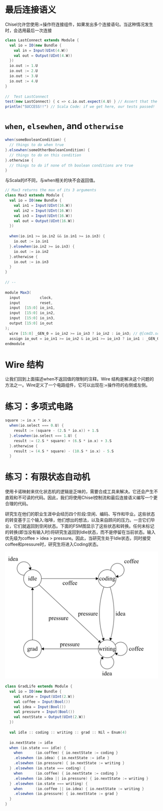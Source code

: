 # 最后连接语义

Chisel允许您使用:=操作符连接组件，如果发出多个连接语句。当这种情况发生时，会选用最后一次连接

```scala
class LastConnect extends Module {
  val io = IO(new Bundle {
    val in = Input(UInt(4.W))
    val out = Output(UInt(4.W))
  })
  io.out := 1.U
  io.out := 2.U
  io.out := 3.U
  io.out := 4.U
}

//  Test LastConnect
test(new LastConnect) { c => c.io.out.expect(4.U) } // Assert that the output correctly has 4
println("SUCCESS!!") // Scala Code: if we get here, our tests passed!
```

# `when`, `elsewhen`, and `otherwise`

```scala
when(someBooleanCondition) {
  // things to do when true
}.elsewhen(someOtherBooleanCondition) {
  // things to do on this condition
}.otherwise {
  // things to do if none of th boolean conditions are true
}
```

与Scala的if不同，与when相关的块不会返回值。

```scala
// Max3 returns the max of its 3 arguments
class Max3 extends Module {
  val io = IO(new Bundle {
    val in1 = Input(UInt(16.W))
    val in2 = Input(UInt(16.W))
    val in3 = Input(UInt(16.W))
    val out = Output(UInt(16.W))
  })
    
  when(io.in1 >= io.in2 && io.in1 >= io.in3) {
    io.out := io.in1  
  }.elsewhen(io.in2 >= io.in3) {
    io.out := io.in2 
  }.otherwise {
    io.out := io.in3
  }
}

// --

module Max3(
  input         clock,
  input         reset,
  input  [15:0] io_in1,
  input  [15:0] io_in2,
  input  [15:0] io_in3,
  output [15:0] io_out
);
  wire [15:0] _GEN_0 = io_in2 >= io_in3 ? io_in2 : io_in3; // @[cmd3.sc 11:32 cmd3.sc 12:12 cmd3.sc 14:12]
  assign io_out = io_in1 >= io_in2 & io_in1 >= io_in3 ? io_in1 : _GEN_0; // @[cmd3.sc 9:46 cmd3.sc 10:12]
endmodule
```

# Wire 结构

<!-- CARD BEGIN -->

让我们回到上面描述when不返回值的限制的注释。Wire 结构是解决这个问题的方法之一。Wire定义了一个电路组件，它可以出现在:=操作符的右侧或左侧。
# 练习：多项式电路

```scala
square := io.x * io.x
  when(io.select === 0.U) {
    result := (square - (2.S * io.x)) + 1.S
  }.elsewhen(io.select === 1.U) {
    result := (2.S * square) + (6.S * io.x) + 3.S
  }.otherwise {
    result := (4.S * square) - (10.S * io.x) - 5.S
  }
```

# 练习：有限状态自动机

使用卡诺映射来优化状态机的逻辑是乏味的，需要合成工具来解决。它还会产生不直观和不可读的代码。因此，我们将使用Chisel控制流和最后连接语义编写一个更合理的代码。

研究生在他们的职业生涯中会经历四个阶段:空闲、编码、写作和毕业。这些状态的转变基于三个输入:咖啡，他们想出的想法，以及来自顾问的压力。一旦它们毕业，它们就返回到空闲状态。下面的FSM图显示了这些状态和转换。任何未标记的转换(即当没有输入时)将研究生返回到Idle状态，而不是停留在当前状态。输入优先级为coffee > idea > pressure。因此，当研究生处于Idle状态，同时接受coffee和pressure时，研究生将进入Coding状态。

![](2.3%20控制流.assets/image-20231112112659286.png)

```scala
class GradLife extends Module {
  val io = IO(new Bundle {
    val state = Input(UInt(2.W))
    val coffee = Input(Bool())
    val idea = Input(Bool())
    val pressure = Input(Bool())
    val nextState = Output(UInt(2.W))
  })
    
  val idle :: coding :: writing :: grad :: Nil = Enum(4)
  
  io.nextState := idle
  when (io.state === idle) {
    when      (io.coffee) { io.nextState := coding } 
    .elsewhen (io.idea) { io.nextState := idle }
    .elsewhen (io.pressure) { io.nextState := writing }
  } .elsewhen (io.state === coding) {
    when      (io.coffee) { io.nextState := coding } 
    .elsewhen (io.idea || io.pressure) { io.nextState := writing }
  } .elsewhen (io.state === writing) {
    when      (io.coffee || io.idea) { io.nextState := writing }
    .elsewhen (io.pressure) { io.nextState := grad }
  }
}
```

<!-- CARD END -->
<!--ID: 1699760162402-->
